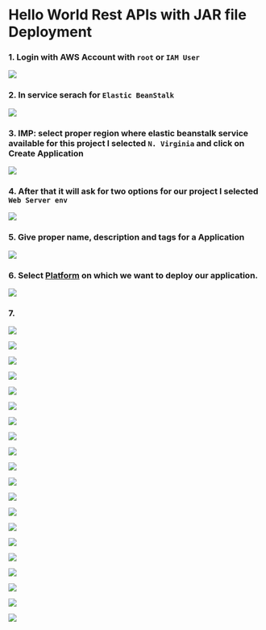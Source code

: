 # Hello World Rest APIs with JAR file Deployment

### 1. Login with AWS Account with `root` or `IAM User`

![](https://user-images.githubusercontent.com/25608527/83551199-aa6f1100-a525-11ea-872b-2215714bd5d9.png)


### 2. In service serach for `Elastic BeanStalk`

![](https://user-images.githubusercontent.com/25608527/83551202-aba03e00-a525-11ea-9777-cb6e7da3d4ba.png)


### 3. IMP: select proper region where elastic beanstalk service available for this project I selected `N. Virginia` and click on Create Application 

![](https://user-images.githubusercontent.com/25608527/83551217-b0fd8880-a525-11ea-9216-96b7ad2f32fa.png)


### 4. After that it will ask for two options for our project I selected `Web Server env` 

![](https://user-images.githubusercontent.com/25608527/83570791-4b6cc480-a544-11ea-8db2-88d6d1b50e71.png)


### 5. Give proper name, description and tags for a Application
![](https://user-images.githubusercontent.com/25608527/83551223-b1961f00-a525-11ea-9a8a-ac80d9a2ce1b.png)


### 6. Select [Platform](#../which-languages-and-development-stacks-does-aws-elastic-beanstalk-support) on which we want to deploy our application. 

![](https://user-images.githubusercontent.com/25608527/83551227-b2c74c00-a525-11ea-8ed7-dd8aec30029a.png)


### 7. 
![](https://user-images.githubusercontent.com/25608527/83551231-b35fe280-a525-11ea-9f22-82f8bacb575f.png)

![](https://user-images.githubusercontent.com/25608527/83551234-b3f87900-a525-11ea-8638-499d3d80aac3.png)

![](https://user-images.githubusercontent.com/25608527/83551258-bc50b400-a525-11ea-832d-b6622d31a61f.png)

![](https://user-images.githubusercontent.com/25608527/83551262-beb30e00-a525-11ea-9975-3a0e48e5a1ee.png)

![](https://user-images.githubusercontent.com/25608527/83551276-c2df2b80-a525-11ea-9e8b-b8078bde61d6.png)

![](https://user-images.githubusercontent.com/25608527/83551286-c5418580-a525-11ea-9bc1-392f61949d79.png)

![](https://user-images.githubusercontent.com/25608527/83551288-c70b4900-a525-11ea-8a83-b4a64d7d7e31.png)

![](https://user-images.githubusercontent.com/25608527/83551291-c83c7600-a525-11ea-86c6-912cd6e99150.png)

![](https://user-images.githubusercontent.com/25608527/83551295-c96da300-a525-11ea-8012-904aff0bebfc.png)

![](https://user-images.githubusercontent.com/25608527/83551297-ca9ed000-a525-11ea-9bb5-8e6fd82db0a4.png)

![](https://user-images.githubusercontent.com/25608527/83551299-cbcffd00-a525-11ea-9cec-4acaac3782cb.png)

![](https://user-images.githubusercontent.com/25608527/83551302-cc689380-a525-11ea-93b4-2f47948f3f7a.png)

![](https://user-images.githubusercontent.com/25608527/83551305-cd99c080-a525-11ea-8d29-061b2a110851.png)

![](https://user-images.githubusercontent.com/25608527/83551309-cecaed80-a525-11ea-864e-9006f8568c97.png)

![](https://user-images.githubusercontent.com/25608527/83551313-cffc1a80-a525-11ea-913e-1862649a4138.png)

![](https://user-images.githubusercontent.com/25608527/83551319-d12d4780-a525-11ea-8782-0ef717ba9d5a.png)

![](https://user-images.githubusercontent.com/25608527/83551322-d25e7480-a525-11ea-8d91-b65d866db195.png)

![](https://user-images.githubusercontent.com/25608527/83551329-d4283800-a525-11ea-9aae-1b88abb528b6.png)

![](https://user-images.githubusercontent.com/25608527/83551431-f7eb7e00-a525-11ea-83fe-4daeacd0c42c.png)

![](https://user-images.githubusercontent.com/25608527/83551336-d7232880-a525-11ea-8d7a-4a53cdadaf04.png)
